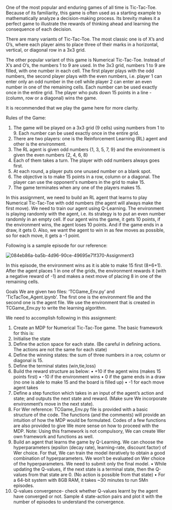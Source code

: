 One of the most popular and enduring games of all time is Tic-Tac-Toe. Because of its familiarity, this game is often used as a starting example to mathematically analyze a decision-making process. Its brevity makes it a perfect game to illustrate the rewards of thinking ahead and learning the consequence of each decision.
 
There are many variants of Tic-Tac-Toe. The most classic one is of X’s and O’s, where each player aims to place three of their marks in a horizontal, vertical, or diagonal row in a 3x3 grid.
 
The other popular variant of this game is Numerical Tic-Tac-Toe. Instead of X’s and O’s, the numbers 1 to 9 are used. In the 3x3 grid, numbers 1 to 9 are filled, with one number in each cell. The first player plays with the odd numbers, the second player plays with the even numbers, i.e. player 1 can enter only an odd number in the cell while player 2 can enter an even number in one of the remaining cells. Each number can be used exactly once in the entire grid. The player who puts down 15 points in a line - (column, row or a diagonal) wins the game. 
 
It is recommended that we play the game here for more clarity.
 
 
Rules of the Game:
1.	The game will be played on a 3x3 grid (9 cells) using numbers from 1 to 9. Each number can be used exactly once in the entire grid.
2.	There are two players: one is the Reinforcement Learning (RL) agent and other is the environment.
3.	The RL agent is given odd numbers {1, 3, 5, 7, 9} and the environment is given the even numbers {2, 4, 6, 8}
4.	Each of them takes a turn. The player with odd numbers always goes first.
5.	At each round, a player puts one unused number on a blank spot.
6.	The objective is to make 15 points in a row, column or a diagonal. The player can use the opponent's numbers in the grid to make 15.
7.	The game terminates when any one of the players makes 15.
 
In this assignment, we need to build an RL agent that learns to play Numerical Tic-Tac-Toe with odd numbers (the agent will always make the first move). We need to train our agent using Q-Learning. The environment is playing randomly with the agent, i.e. its strategy is to put an even number randomly in an empty cell. If our agent wins the game, it gets 10 points, if the environment wins, the agent loses 10 points. And if the game ends in a draw, it gets 0. Also, we want the agent to win in as few moves as possible, so for each move, it gets a -1 point.
 
Following is a sample episode for our reference:


![084eb86a-ba5b-4d96-90ce-49695e71f370-Assignment3](https://user-images.githubusercontent.com/75905023/221481845-31889e72-7b80-451f-acf4-289dcb9b536b.png)


In this episode, the environment wins as it is able to make 15 first (8+6+1).  After the agent places 1 in one of the grids, the environment rewards it (with a negative reward of -1) and makes a next move of placing 8 in one of the remaining cells.
 
Goals
We are given two files: ‘TCGame_Env.py’ and ‘TicTacToe_Agent.ipynb’. The first one is the environment file and the second one is the agent file. We use the environment that is created in TCGame_Env.py to write the learning algorithm.
 
We need to accomplish following in this assignment:
1.	Create an MDP for Numerical Tic-Tac-Toe game. The basic framework for this is:
1.	Initialise the state
2.	Define the action space for each state. (Be careful in defining actions. The actions are not the same for each state)
3.	Define the winning states: the sum of three numbers in a row, column or diagonal is 15.
4.	Define the terminal states (win,tie,loss)
5.	Build the reward structure as below:
•	+10 if the agent wins (makes 15 points first)
•	-10 if the environment wins
•	0 if the game ends in a draw (no one is able to make 15 and the board is filled up)
•	-1 for each move agent takes
6.	Define a step function which takes in an input of the agent’s action and state; and outputs the next state and reward. (Make sure We incorporate environment’s move in the next state).
7.	For Wer reference: TCGame_Env.py file is provided with a basic structure of the code. The functions (and the comments) will provide an intuition of how the MDP would be formulated. Codes of a few functions are also provided to give We more sense on how to proceed with the MDP. Note: Using this framework is not compulsory, We can create Wer own framework and functions as well.
2.	Build an agent that learns the game by Q-Learning. We can choose the hyperparameters (epsilon (decay rate), learning-rate, discount factor) of Wer choice. For that, We can train the model iteratively to obtain a good combination of hyperparameters. We won’t be evaluated on Wer choice of the hyperparameters. We need to submit only the final model. 
•	While updating the Q-values, if the next state is a terminal state, then the Q-values from that state are 0. (No action is possible from that state)
•	For a 64-bit system with 8GB RAM, it takes ~30 minutes to run 5Mn episodes.
3.	Q-values convergence- check whether Q-values learnt by the agent have converged or not. Sample 4 state-action pairs and plot it with the number of episodes to understand the convergence.



